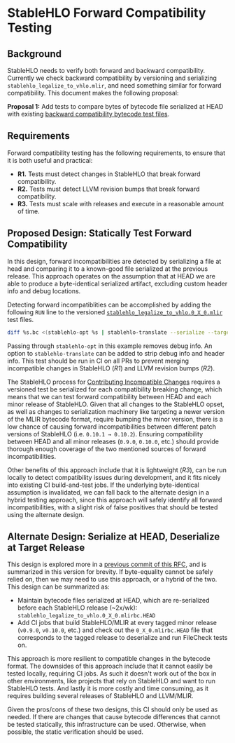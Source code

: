 # StableHLO Forward Compatibility Testing

## Background

StableHLO needs to verify both forward and backward compatibility. Currently we
check backward compatibility by versioning and serializing
`stablehlo_legalize_to_vhlo.mlir`, and need something similar for forward
compatibility. This document makes the following proposal:

**Proposal 1:** Add tests to compare bytes of bytecode file serialized at HEAD
with existing [backward compatibility bytecode test files](https://github.com/search?q=repo%3Aopenxla%2Fstablehlo+path%3A**%2Fstablehlo_legalize_to_vhlo.0_*&type=code).

## Requirements

Forward compatibility testing has the following requirements, to ensure that it
is both useful and practical:

* **R1.** Tests must detect changes in StableHLO that break forward compatibility.
* **R2.** Tests must detect LLVM revision bumps that break forward compatibility.
* **R3.** Tests must scale with releases and execute in a reasonable amount
of time.

## Proposed Design: Statically Test Forward Compatibility

In this design, forward incompatibilities are detected by serializing a file at
head and comparing it to a known-good file serialized at the previous release.
This approach operates on the assumption that at HEAD we are able to produce
a byte-identical serialized artifact, excluding custom header info and debug
locations.

Detecting forward incompatiblities can be accomplished by adding the following
`RUN` line to the versioned [`stablehlo_legalize_to_vhlo.0_X_0.mlir`](https://github.com/search?q=repo%3Aopenxla%2Fstablehlo+path%3A**%2Fstablehlo_legalize_to_vhlo.0_*&type=code)
test files.

```bash
diff %s.bc <(stablehlo-opt %s | stablehlo-translate --serialize --target=0.X.0)
```

Passing through `stablehlo-opt` in this example removes debug info. An option
to `stablehlo-translate` can be added to strip debug info and header info. This
test should be run in CI on all PRs to prevent merging incompatible changes in
StableHLO (_R1_) and LLVM revision bumps (_R2_).

The StableHLO process for [Contributing Incompatible Changes](https://github.com/openxla/stablehlo/blob/main/docs/vhlo.md#add-versioned-serialization-test)
requires a versioned test be serialized for each compatibility breaking change,
which means that we can test forward compatibility between HEAD and each minor
release of StableHLO. Given that all changes to the StableHLO opset, as well as
changes to serialization machinery like targeting a newer version of the MLIR
bytecode format, require bumping the minor version, there is a low chance of
causing forward incompatibilities between different patch versions of StableHLO
(i.e. `0.10.1 → 0.10.2`). Ensuring compatibility between HEAD and all minor
releases (`0.9.0`, `0.10.0`, etc.) should provide thorough enough coverage of the
two mentioned sources of forward incompatibilities.

Other benefits of this approach include that it is lightweight (_R3_), can be run
locally to detect compatibility issues during development, and it fits nicely into
existing CI build-and-test jobs. If the underlying byte-identical assumption is
invalidated, we can fall back to the alternate design in a hybrid testing approach,
since this approach will safely identify all forward incompatibilities, with a
slight risk of false positives that should be tested using the alternate design.

## Alternate Design: Serialize at HEAD, Deserialize at Target Release

This design is explored more in a [previous commit of this RFC](https://github.com/openxla/stablehlo/pull/1498/commits/0792eb75e85c54f9d106878569b088d03c568b70),
and is summarized in this version for brevity. If byte-equality cannot be safely
relied on, then we may need to use this approach, or a hybrid of the two. This
design can be summarized as:

* Maintain bytecode files serialized at HEAD, which are re-serialized before
  each StableHLO release (~2x/wk): `stablehlo_legalize_to_vhlo.0_X_0.mlirbc.HEAD`
* Add CI jobs that build StableHLO/MLIR at every tagged minor release
  (`v0.9.0`, `v0.10.0`, etc.) and check out the `0_X_0.mlirbc.HEAD` file that
  corresponds to the tagged release to deserialize and run FileCheck tests on.

This approach is more resilient to compatible changes in the bytecode format.
The downsides of this approach include that it cannot easily be tested locally,
requiring CI jobs. As such it doesn't work out of the box in other environments,
like projects that rely on StableHLO and want to run StableHLO tests. And
lastly it is more costly and time consuming, as it requires building several
releases of StableHLO and LLVM/MLIR.

Given the pros/cons of these two designs, this CI should only be used as needed.
If there are changes that cause bytecode differences that cannot be tested
statically, this infrastructure can be used. Otherwise, when possible, the
static verification should be used.
